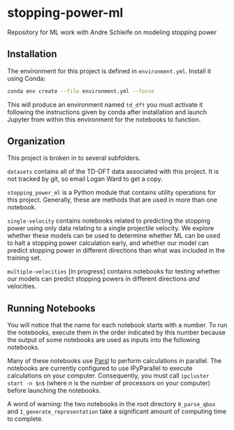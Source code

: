 # stopping-power-ml
Repository for ML work with Andre Schleife on modeling stopping power

## Installation

The environment for this project is defined in `environment.yml`.
Install it using Conda:

```bash
conda env create --file environment.yml --force
```

This will produce an environment named `td_dft` you must activate it
following the instructions given by conda after installation and 
launch Jupyter from within this environment for the notebooks to function. 

## Organization

This project is broken in to several subfolders.

`datasets` contains all of the TD-DFT data associated with this project. 
It is not tracked by git, so email Logan Ward to get a copy. 

`stopping_power_ml` is a Python module that contains utility operations for this project. 
Generally, these are methods that are used in more than one notebook.

`single-velocity` contains notebooks related to predicting the stopping power using only data 
relating to a single projectile velocity. We explore whether these models can be used
to determine whether ML can be used to halt a stopping power calculation early, and
whether our model can predict stopping power in different directions than 
what was included in the training set.

`multiple-velocities` [in progress] contains notebooks for testing whether our models
can predict stopping powers in different directions *and* velocities.

## Running Notebooks

You will notice that the name for each notebook starts with a number. 
To run the notebooks, execute them in the order indicated by this number because
the output of some notebooks are used as inputs into the following notebooks. 

Many of these notebooks use [Parsl](parsl.org) to perform calculations in parallel. 
The notebooks are currently configured to use IPyParallel to execute calculations on
your computer.
Consequently, you must call `ipcluster start -n $n$` (where $n$ is the number of processors
on your computer) before launching the notebooks.

A word of warning: the two notebooks in the root directory `0_parse_qbox` and 
`1_generate_representation` take a significant amount of computing time to complete.
